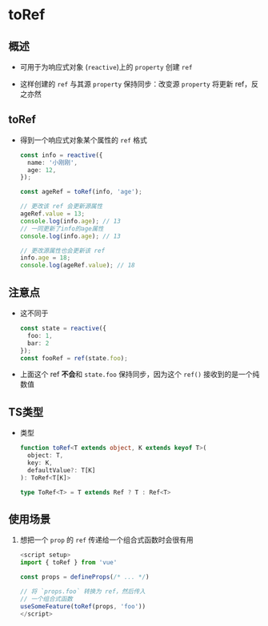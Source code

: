 # toRef

## 概述

  - 可用于为响应式对象 (`reactive`)上的 `property` 创建 `ref`

  - 这样创建的 `ref` 与其源 `property` 保持同步：改变源 `property` 将更新 ref，反之亦然

## toRef

  - 得到一个响应式对象某个属性的 `ref` 格式

    ```typescript
    const info = reactive({
      name: '小刚刚',
      age: 12,
    });

    const ageRef = toRef(info, 'age');

    // 更改该 ref 会更新源属性
    ageRef.value = 13;
    console.log(info.age); // 13
    // 一同更新了info的age属性
    console.log(info.age); // 13

    // 更改源属性也会更新该 ref
    info.age = 18;
    console.log(ageRef.value); // 18

    ```

## 注意点

  - 这不同于

    ```typescript
    const state = reactive({
      foo: 1,
      bar: 2
    });
    const fooRef = ref(state.foo);

    ```

  - 上面这个 ref **不会**和 `state.foo` 保持同步，因为这个 `ref()` 接收到的是一个纯数值

## TS类型

  - 类型

    ```typescript
    function toRef<T extends object, K extends keyof T>(
      object: T,
      key: K,
      defaultValue?: T[K]
    ): ToRef<T[K]>

    type ToRef<T> = T extends Ref ? T : Ref<T>
    ```

## 使用场景

1.  想把一个 `prop` 的 `ref` 传递给一个组合式函数时会很有用

    ```typescript
    <script setup>
    import { toRef } from 'vue'

    const props = defineProps(/* ... */)

    // 将 `props.foo` 转换为 ref，然后传入
    // 一个组合式函数
    useSomeFeature(toRef(props, 'foo'))
    </script>
    ```
